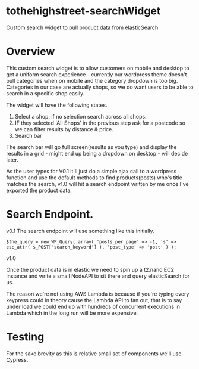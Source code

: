 # tothehighstreet-searchWidget
Custom search widget to pull product data from elasticSearch

# Overview

This custom search widget is to allow customers on mobile and desktop to get a uniform search experience - currently our wordpress theme doesn't pull categories when on mobile and the category dropdown is too big. Categories in our case are actually shops, so we do want users to be able to search in a specific shop easily.

The widget will have the following states.

1) Select a shop, if no selection search across all shops.
2) IF they selected 'All Shops' in the previous step ask for a postcode so we can filter results by distance & price.
4) Search bar 

The search bar will go full screen(results as you type) and display the results in a grid - might end up being a dropdown on desktop - will decide later.

As the user types for V0.1 it'll just do a simple ajax call to a wordpress function and use the default methods to find products(posts) who's title matches the search, v1.0 will hit a search endpoint written by me once I've exported the product data.

# Search Endpoint.

v0.1 The search endpoint will use something like this initially.

```
$the_query = new WP_Query( array( 'posts_per_page' => -1, 's' => esc_attr( $_POST['search_keyword'] ), 'post_type' => 'post' ) );
```

v1.0

Once the product data is in elastic we need to spin up a t2.nano EC2 instance and write a small NodeAPI to sit there and query elasticSearch for us.

The reason we're not using AWS Lambda is because if you're typing every keypress could in theory cause the Lambda API to fan out, that is to say under load we could end up with hundreds of concurrent executions in Lambda which in the long run will be more expensive.

# Testing

For the sake brevity as this is relative small set of components we'll use Cypress.